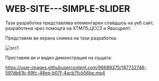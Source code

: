 # WEB-SITE---SIMPLE-SLIDER

Тази разработка представлява елементарен слайдшоъ  на уеб сайт, разработена чрез помощта на ХТМЛ5,ЦСС3 и Явасцрипт.

Представям ви екрана снимка на тази разработка:

![src1](https://user-images.githubusercontent.com/96689375/187732718-6c512c37-1853-4421-a60c-0a49ba81322e.png)

Преставям ви и видео демонстрация на същата:

https://user-images.githubusercontent.com/96689375/187732746-597db61b-69fc-48ee-b07f-4acb7fcb56be.mp4
